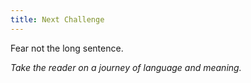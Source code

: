 ```yaml
---
title: Next Challenge
---
```


Fear not the long sentence.

_Take the reader on a journey of language and meaning._
